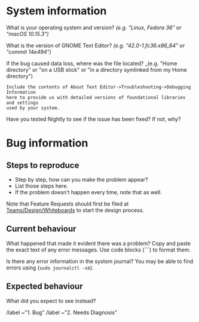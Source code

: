 # System information #
What is your operating system and version? _(e.g. "Linux, Fedora 36" or "macOS 10.15.3")_

What is the version of GNOME Text Editor? _(e.g. "42.0-1.fc36.x86_64" or "commit 14e494")_

If the bug caused data loss, where was the file located? _(e.g. "Home directory" or "on a USB stick" or "in a directory symlinked from my Home directory")

```
Include the contents of About Text Editor->Troubleshooting->Debugging Information
here to provide us with detailed versions of foundational libraries and settings
used by your system.
```

<!--
It is very helpful to know if the bug also happens in the latest development version.
It can be installed alongside the regular version with these instructions:

1. Make sure that Flatpak is installed (see https://flatpak.org/setup )

2. Copy and run the following command in the Terminal or Console app:
   flatpak install --from https://nightly.gnome.org/repo/appstream/org.gnome.TextEditor.Devel.flatpakref

3. Launch the development version e.g. with:
   flatpak run org.gnome.TextEditor.Devel
-->
Have you tested Nightly to see if the issue has been fixed? If not, why?


# Bug information #
## Steps to reproduce ##
- Step by step, how can you make the problem appear?
- List those steps here.
- If the problem doesn't happen every time, note that as well.

Note that Feature Requests should first be filed at [Teams/Design/Whiteboards](https://gitlab.gnome.org/Teams/Design/whiteboards/) to start the design process.

## Current behaviour ##
What happened that made it evident there was a problem?
Copy and paste the exact text of any error messages.
Use code blocks (```) to format them.

Is there any error information in the system journal? You may be able
to find errors using (`sudo journalctl -xb`).

## Expected behaviour ##
What did you expect to see instead?

/label ~"1. Bug"
/label ~"2. Needs Diagnosis"
